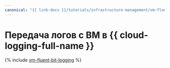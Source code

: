 ```yaml
---
canonical: "{{ link-docs }}/tutorials/infrastructure-management/vm-fluent-bit-logging"
---
```


# Передача логов с ВМ в {{ cloud-logging-full-name }}

{% include [vm-fluent-bit-logging](../../_tutorials/security/vm-fluent-bit-logging.md) %}
